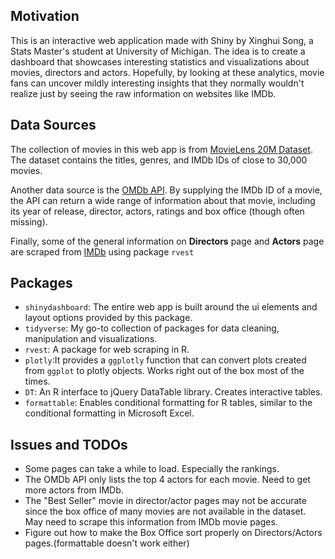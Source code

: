 ## Motivation

This is an interactive web application made with Shiny by Xinghui Song, a Stats Master's student at University of Michigan. 
The idea is to create a dashboard that showcases interesting statistics and visualizations about movies, directors and actors.
Hopefully, by looking at these analytics, movie fans can uncover mildly interesting insights that they normally wouldn't realize
just by seeing the raw information on websites like IMDb. 

## Data Sources

The collection of movies in this web app is from [MovieLens 20M Dataset](https://grouplens.org/datasets/movielens/20m/). The dataset
contains the titles, genres, and IMDb IDs of close to 30,000 movies.

Another data source is the [OMDb API](http://www.omdbapi.com/). By supplying the IMDb ID of a movie, the API can return a wide range
of information about that movie, including its year of release, director, actors, ratings and box office (though often missing).

Finally, some of the general information on **Directors** page and **Actors** page are scraped from [IMDb](http://www.imdb.com/) using
package `rvest`

## Packages

 + `shinydashboard`: The entire web app is built around the ui elements and layout options provided by this package.
 + `tidyverse`: My go-to collection of packages for data cleaning, manipulation and visualizations.
 + `rvest`: A package for web scraping in R.
 + `plotly`:It provides a `ggplotly` function that can convert plots created from `ggplot` to plotly objects. Works right out of the box most of the times.
 + `DT`: An R interface to jQuery DataTable library. Creates interactive tables.
 + `formattable`: Enables conditional formatting for R tables, similar to the conditional formatting in Microsoft Excel.
 
## Issues and TODOs

 + Some pages can take a while to load. Especially the rankings.
 + The OMDb API only lists the top 4 actors for each movie. Need to get more actors from IMDb.
 + The "Best Seller" movie in director/actor pages may not be accurate since the box office of many movies are not available in the dataset. May need to scrape this information from IMDb movie pages.
 + Figure out how to make the Box Office sort properly on Directors/Actors pages.(formattable doesn't work either)
